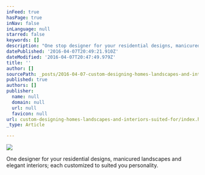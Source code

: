 ```yaml
---
inFeed: true
hasPage: true
inNav: false
inLanguage: null
starred: false
keywords: []
description: "One stop designer for your residential designs, manicured landscapes and elegant interiors, each customized to\_suited you personally."
datePublished: '2016-04-07T20:49:21.910Z'
dateModified: '2016-04-07T20:47:49.979Z'
title: ''
author: []
sourcePath: _posts/2016-04-07-custom-designing-homes-landscapes-and-interiors-suited-for.md
published: true
authors: []
publisher:
  name: null
  domain: null
  url: null
  favicon: null
url: custom-designing-homes-landscapes-and-interiors-suited-for/index.html
_type: Article

---
```

![](https://s3-us-west-2.amazonaws.com/the-grid-img/p/c05dfb0d8e6c8dc86f4bac98d1a9e37d7b6227fa.jpg)

One designer for your residential designs, manicured landscapes and elegant interiors; each customized to suited you personality.